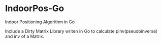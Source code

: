 IndoorPos-Go
============

Indoor Positioning Algorithm in Go

Include a Dirty Matrix Library writen in Go to calculate pinv(pseudoinverse) and inv of a Matrix.
